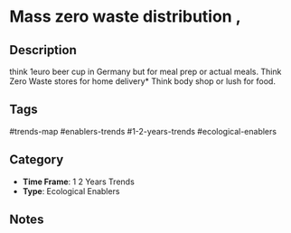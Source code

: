 # Mass zero waste distribution ,

## Description
think 1euro beer cup in Germany but for meal prep or actual meals. Think Zero Waste stores for home delivery* Think body shop or lush for food.

## Tags
#trends-map #enablers-trends #1-2-years-trends #ecological-enablers

## Category
- **Time Frame**: 1 2 Years Trends
- **Type**: Ecological Enablers

## Notes
<!-- Add your notes here -->
